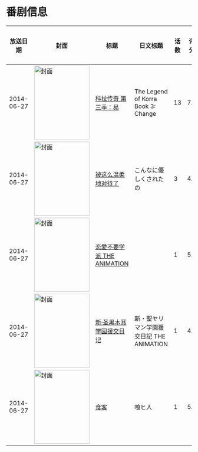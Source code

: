 # 番剧信息

|放送日期|封面|标题|日文标题|话数|评分|评分人数|
|---|---|---|---|---|---|---|
|2014-06-27|<img src="https://lain.bgm.tv/pic/cover/c/56/89/88411_ZNs2x.jpg" alt="封面" style="width:150px;height:200px;object-fit:cover;">|[科拉传奇 第三季：易](https://bangumi.tv/subject/88411)|The Legend of Korra Book 3: Change|13|7.6|174人评分|
|2014-06-27|<img src="https://bangumi.tv/img/no_icon_subject.png" alt="封面" style="width:150px;height:200px;object-fit:cover;">|[被这么温柔地对待了](https://bangumi.tv/subject/103152)|こんなに優しくされたの|3|4.2|101人评分|
|2014-06-27|<img src="https://bangumi.tv/img/no_icon_subject.png" alt="封面" style="width:150px;height:200px;object-fit:cover;">|[恋愛不要学派 THE ANIMATION](https://bangumi.tv/subject/104348)||1|5.7|201人评分|
|2014-06-27|<img src="https://bangumi.tv/img/no_icon_subject.png" alt="封面" style="width:150px;height:200px;object-fit:cover;">|[新·圣黑木耳学园援交日记](https://bangumi.tv/subject/104349)|新・聖ヤリマン学園援交日記 THE ANIMATION|1|4.8|152人评分|
|2014-06-27|<img src="https://bangumi.tv/img/no_icon_subject.png" alt="封面" style="width:150px;height:200px;object-fit:cover;">|[食客](https://bangumi.tv/subject/104350)|喰ヒ人|1|5.0|183人评分|
